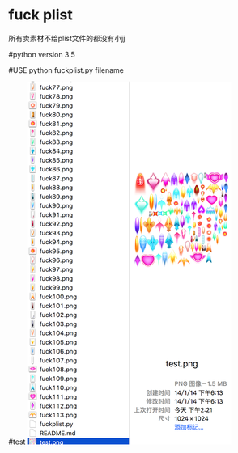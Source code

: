 # fuck plist

所有卖素材不给plist文件的都没有小jj

#python version
3.5

#USE
python fuckplist.py filename

#test
!["test result"](https://raw.githubusercontent.com/Esimorp/fuckplist/master/test_result.png)